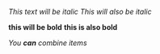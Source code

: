 *This text will be italic*
_This will also be italic_

**this will be bold**
__this is also bold__

_You **can** combine items_
